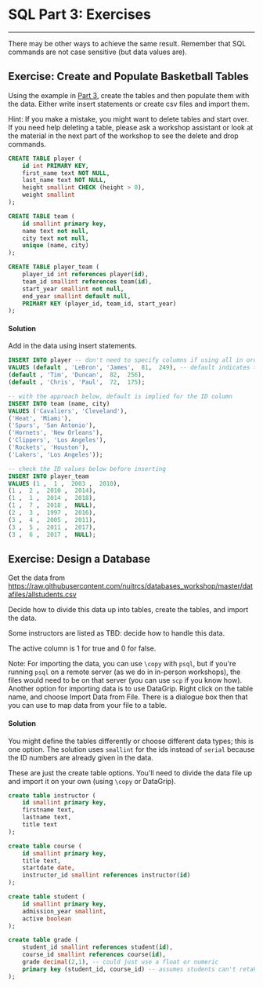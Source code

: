 # SQL Part 3: Exercises
----

There may be other ways to achieve the same result.  Remember that SQL commands are not case sensitive (but data values are).

## Exercise: Create and Populate Basketball Tables

Using the example in [Part 3](part3.md#an-example), create the tables and then populate them with the data.  Either write insert statements or create csv files and import them.

Hint: If you make a mistake, you might want to delete tables and start over.  If you need help deleting a table, please ask a workshop assistant or look at the material in the next part of the workshop to see the delete and drop commands.


```sql
CREATE TABLE player (
	id int PRIMARY KEY,
	first_name text NOT NULL,
	last_name text NOT NULL,
	height smallint CHECK (height > 0), 
	weight smallint
);

CREATE TABLE team (
	id smallint primary key, 
	name text not null,
	city text not null,
	unique (name, city)
);

CREATE TABLE player_team (
	player_id int references player(id),
	team_id smallint references team(id), 
	start_year smallint not null, 
	end_year smallint default null,
	PRIMARY KEY (player_id, team_id, start_year)
);
```

#### Solution

Add in the data using insert statements.

```sql
INSERT INTO player -- don't need to specify columns if using all in order
VALUES (default , 'LeBron', 'James',  81,  249), -- default indicates to assign the value
(default , 'Tim', 'Duncan',  82,  256),
(default , 'Chris', 'Paul',  72,  175);

-- with the approach below, default is implied for the ID column
INSERT INTO team (name, city)
VALUES ('Cavaliers', 'Cleveland'),
('Heat', 'Miami'),
('Spurs', 'San Antonio'),
('Hornets', 'New Orleans'),
('Clippers', 'Los Angeles'),
('Rockets', 'Houston'),
('Lakers', 'Los Angeles'));

-- check the ID values below before inserting
INSERT INTO player_team 
VALUES (1 ,  1 ,  2003 ,  2010),
(1 ,  2 ,  2010 ,  2014),
(1 ,  1 ,  2014 ,  2018),
(1 ,  7 ,  2018 ,  NULL),
(2 ,  3 ,  1997 ,  2016),
(3 ,  4 ,  2005 ,  2011),
(3 ,  5 ,  2011 ,  2017),
(3 ,  6 ,  2017 ,  NULL);
```


## Exercise: Design a Database

Get the data from https://raw.githubusercontent.com/nuitrcs/databases_workshop/master/datafiles/allstudents.csv

Decide how to divide this data up into tables, create the tables, and import the data.

Some instructors are listed as TBD: decide how to handle this data.

The active column is 1 for true and 0 for false.  

Note: For importing the data, you can use `\copy` with `psql`, but if you're running `psql` on a remote server (as we do in in-person workshops), the files would need to be on that server (you can use `scp` if you know how).  Another option for importing data is to use DataGrip.  Right click on the table name, and choose Import Data from File.  There is a dialogue box then that you can use to map data from your file to a table.  

#### Solution

You might define the tables differently or choose different data types; this is one option.  The solution uses `smallint` for the ids instead of `serial` because the ID numbers are already given in the data.

These are just the create table options.  You'll need to divide the data file up and import it on your own (using `\copy` or DataGrip).  

```sql
create table instructor (
	id smallint primary key,
	firstname text,
	lastname text,
	title text
);

create table course (
	id smallint primary key,
	title text,
	startdate date,
	instructor_id smallint references instructor(id)
);

create table student (
	id smallint primary key,
	admission_year smallint,
	active boolean
);

create table grade (
	student_id smallint references student(id),
	course_id smallint references course(id),
	grade decimal(2,1), -- could just use a float or numeric
	primary key (student_id, course_id) -- assumes students can't retake courses
);

```





